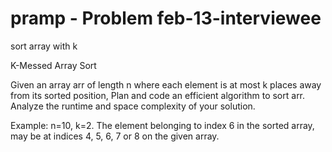 # pramp - Problem feb-13-interviewee
sort array with k

K-Messed Array Sort

Given an array arr of length n where each element is at most k places away from
its sorted position,
Plan and code an efficient algorithm to sort arr.
Analyze the runtime and space complexity of your solution.

Example: n=10, k=2. The element belonging to index 6 in the sorted array,
may be at indices 4, 5, 6, 7 or 8 on the given array.
